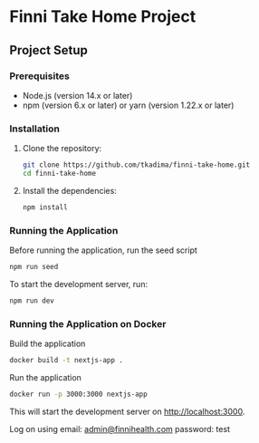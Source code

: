 # Finni Take Home Project

## Project Setup

### Prerequisites

- Node.js (version 14.x or later)
- npm (version 6.x or later) or yarn (version 1.22.x or later)

### Installation

1. Clone the repository:

   ```sh
   git clone https://github.com/tkadima/finni-take-home.git
   cd finni-take-home
   ```

2. Install the dependencies:

   ```sh
   npm install
   ```

### Running the Application

Before running the application, run the seed script

```sh
npm run seed
```

To start the development server, run:

```sh
npm run dev
```

### Running the Application on Docker

Build the application

```sh
docker build -t nextjs-app .
```

Run the application

```sh
docker run -p 3000:3000 nextjs-app
```

This will start the development server on [http://localhost:3000](http://localhost:3000).

Log on using
email: admin@finnihealth.com
password: test

